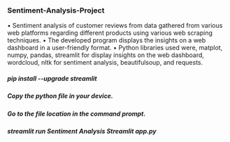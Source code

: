 ### Sentiment-Analysis-Project
 • Sentiment analysis of customer reviews from data gathered from various web platforms regarding different products using various web scraping techniques.
• The developed program displays the insights on a web dashboard in a user-friendly format.
• Python libraries used were, matplot, numpy, pandas, streamlit for display insights on the web dashboard, wordcloud, nltk for sentiment analysis, beautifulsoup, and requests.


##### pip install --upgrade streamlit
##### Copy the python file in your device. 
##### Go to the file location in the command prompt.
##### streamlit run Sentiment Analysis Streamlit app.py
